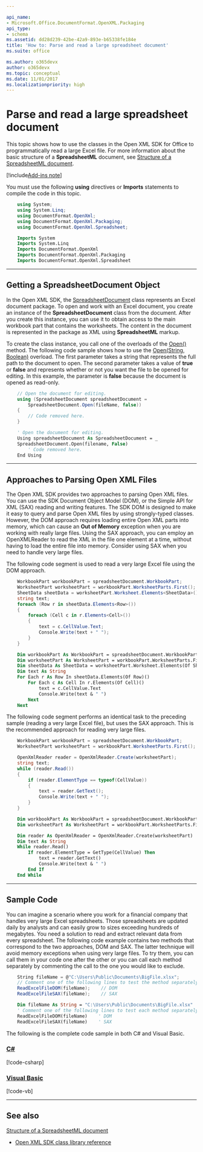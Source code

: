 ```yaml
---

api_name:
- Microsoft.Office.DocumentFormat.OpenXML.Packaging
api_type:
- schema
ms.assetid: dd28d239-42be-42a9-893e-b65338fe184e
title: 'How to: Parse and read a large spreadsheet document'
ms.suite: office

ms.author: o365devx
author: o365devx
ms.topic: conceptual
ms.date: 11/01/2017
ms.localizationpriority: high
---
```

# Parse and read a large spreadsheet document

This topic shows how to use the classes in the Open XML SDK for
Office to programmatically read a large Excel file. For more information
about the basic structure of a **SpreadsheetML** document, see [Structure of a SpreadsheetML document](structure-of-a-spreadsheetml-document.md).

[!include[Add-ins note](../includes/addinsnote.md)]

You must use the following **using** directives
or **Imports** statements to compile the code
in this topic.

```csharp
    using System;
    using System.Linq;
    using DocumentFormat.OpenXml;
    using DocumentFormat.OpenXml.Packaging;
    using DocumentFormat.OpenXml.Spreadsheet;
```

```vb
    Imports System
    Imports System.Linq
    Imports DocumentFormat.OpenXml
    Imports DocumentFormat.OpenXml.Packaging
    Imports DocumentFormat.OpenXml.Spreadsheet
```

--------------------------------------------------------------------------------
## Getting a SpreadsheetDocument Object 
In the Open XML SDK, the [SpreadsheetDocument](https://msdn.microsoft.com/library/office/documentformat.openxml.packaging.spreadsheetdocument.aspx) class represents an
Excel document package. To open and work with an Excel document, you
create an instance of the **SpreadsheetDocument** class from the document.
After you create this instance, you can use it to obtain access to the
main workbook part that contains the worksheets. The content in the
document is represented in the package as XML using **SpreadsheetML** markup.

To create the class instance, you call one of the overloads of the [Open()](https://msdn.microsoft.com/library/office/documentformat.openxml.packaging.spreadsheetdocument.open.aspx) method. The following code sample
shows how to use the [Open(String, Boolean)](https://msdn.microsoft.com/library/office/cc562356.aspx) overload. The first
parameter takes a string that represents the full path to the document
to open. The second parameter takes a value of **true** or **false** and
represents whether or not you want the file to be opened for editing. In
this example, the parameter is **false**
because the document is opened as read-only.

```csharp
    // Open the document for editing.
    using (SpreadsheetDocument spreadsheetDocument = 
        SpreadsheetDocument.Open(fileName, false))
    {
        // Code removed here.
    }
```

```vb
    ' Open the document for editing.
    Using spreadsheetDocument As SpreadsheetDocument = _
    SpreadsheetDocument.Open(filename, False)
        ' Code removed here.
    End Using
```

--------------------------------------------------------------------------------
## Approaches to Parsing Open XML Files 
The Open XML SDK provides two approaches to parsing Open XML files. You
can use the SDK Document Object Model (DOM), or the Simple API for XML
(SAX) reading and writing features. The SDK DOM is designed to make it
easy to query and parse Open XML files by using strongly-typed classes.
However, the DOM approach requires loading entire Open XML parts into
memory, which can cause an **Out of Memory**
exception when you are working with really large files. Using the SAX
approach, you can employ an OpenXMLReader to read the XML in the file
one element at a time, without having to load the entire file into
memory. Consider using SAX when you need to handle very large files.

The following code segment is used to read a very large Excel file using
the DOM approach.

```csharp
    WorkbookPart workbookPart = spreadsheetDocument.WorkbookPart;
    WorksheetPart worksheetPart = workbookPart.WorksheetParts.First();
    SheetData sheetData = worksheetPart.Worksheet.Elements<SheetData>().First();
    string text;
    foreach (Row r in sheetData.Elements<Row>())
    {
        foreach (Cell c in r.Elements<Cell>())
        {
            text = c.CellValue.Text;
            Console.Write(text + " ");
        }
    }
```

```vb
    Dim workbookPart As WorkbookPart = spreadsheetDocument.WorkbookPart
    Dim worksheetPart As WorksheetPart = workbookPart.WorksheetParts.First()
    Dim sheetData As SheetData = worksheetPart.Worksheet.Elements(Of SheetData)().First()
    Dim text As String
    For Each r As Row In sheetData.Elements(Of Row)()
        For Each c As Cell In r.Elements(Of Cell)()
            text = c.CellValue.Text
            Console.Write(text & " ")
        Next
    Next
```

The following code segment performs an identical task to the preceding
sample (reading a very large Excel file), but uses the SAX approach.
This is the recommended approach for reading very large files.

```csharp
    WorkbookPart workbookPart = spreadsheetDocument.WorkbookPart;
    WorksheetPart worksheetPart = workbookPart.WorksheetParts.First();

    OpenXmlReader reader = OpenXmlReader.Create(worksheetPart);
    string text;
    while (reader.Read())
    {
        if (reader.ElementType == typeof(CellValue))
        {
            text = reader.GetText();
            Console.Write(text + " ");
        }
    }
```

```vb
    Dim workbookPart As WorkbookPart = spreadsheetDocument.WorkbookPart
    Dim worksheetPart As WorksheetPart = workbookPart.WorksheetParts.First()

    Dim reader As OpenXmlReader = OpenXmlReader.Create(worksheetPart)
    Dim text As String
    While reader.Read()
        If reader.ElementType = GetType(CellValue) Then
            text = reader.GetText()
            Console.Write(text & " ")
        End If
    End While
```

--------------------------------------------------------------------------------
## Sample Code 
You can imagine a scenario where you work for a financial company that
handles very large Excel spreadsheets. Those spreadsheets are updated
daily by analysts and can easily grow to sizes exceeding hundreds of
megabytes. You need a solution to read and extract relevant data from
every spreadsheet. The following code example contains two methods that
correspond to the two approaches, DOM and SAX. The latter technique will
avoid memory exceptions when using very large files. To try them, you
can call them in your code one after the other or you can call each
method separately by commenting the call to the one you would like to
exclude.

```csharp
    String fileName = @"C:\Users\Public\Documents\BigFile.xlsx";
    // Comment one of the following lines to test the method separately.
    ReadExcelFileDOM(fileName);    // DOM
    ReadExcelFileSAX(fileName);    // SAX
```

```vb
    Dim fileName As String = "C:\Users\Public\Documents\BigFile.xlsx"
    ' Comment one of the following lines to test each method separately.
    ReadExcelFileDOM(fileName)    ' DOM
    ReadExcelFileSAX(fileName)    ' SAX
```

The following is the complete code sample in both C\# and Visual Basic.

### [C#](#tab/cs)
[!code-csharp[](../../samples/spreadsheet/parse_and_read_a_large_spreadsheet/cs/Program.cs)]

### [Visual Basic](#tab/vb)
[!code-vb[](../../samples/spreadsheet/parse_and_read_a_large_spreadsheet/vb/Program.vb)]

--------------------------------------------------------------------------------
## See also 


[Structure of a SpreadsheetML document](structure-of-a-spreadsheetml-document.md)  



- [Open XML SDK class library reference](/office/open-xml/open-xml-sdk)
